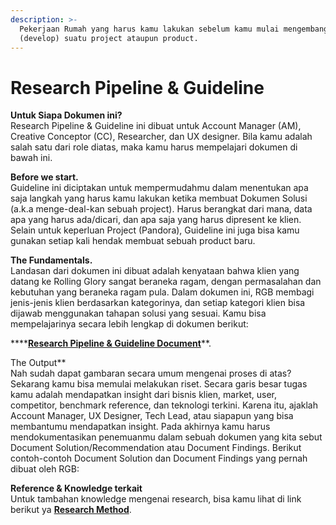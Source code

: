 ```yaml
---
description: >-
  Pekerjaan Rumah yang harus kamu lakukan sebelum kamu mulai mengembangkan
  (develop) suatu project ataupun product.
---
```


# Research Pipeline & Guideline

**Untuk Siapa Dokumen ini?**  
Research Pipeline & Guideline ini dibuat untuk Account Manager \(AM\), Creative Conceptor \(CC\), Researcher, dan UX designer. Bila kamu adalah salah satu dari role diatas, maka kamu harus mempelajari dokumen di bawah ini.

**Before we start.**  
Guideline ini diciptakan untuk mempermudahmu dalam menentukan apa saja langkah yang harus kamu lakukan ketika membuat Dokumen Solusi \(a.k.a menge-deal-kan sebuah project\). Harus berangkat dari mana, data apa yang harus ada/dicari, dan apa saja yang harus dipresent ke klien. Selain untuk keperluan Project \(Pandora\), Guideline ini juga bisa kamu gunakan setiap kali hendak membuat sebuah product baru.

**The Fundamentals.**  
Landasan dari dokumen ini dibuat adalah kenyataan bahwa klien yang datang ke Rolling Glory sangat beraneka ragam, dengan permasalahan dan kebutuhan yang beraneka ragam pula. Dalam dokumen ini, RGB membagi jenis-jenis klien berdasarkan kategorinya, dan setiap kategori klien bisa dijawab menggunakan tahapan solusi yang sesuai. Kamu bisa mempelajarinya secara lebih lengkap di dokumen berikut:

\*\*\*\*[**Research Pipeline & Guideline Document**](https://xd.adobe.com/view/d421d84c-15e8-422b-4adb-610c90e61942-a210/)**.  
  
The Output**  
Nah sudah dapat gambaran secara umum mengenai proses di atas? Sekarang kamu bisa memulai melakukan riset. Secara garis besar tugas kamu adalah mendapatkan insight dari bisnis klien, market, user, competitor, benchmark reference, dan teknologi terkini. Karena itu, ajaklah Account Manager, UX Designer, Tech Lead, atau siapapun yang bisa membantumu mendapatkan insight. Pada akhirnya kamu harus mendokumentasikan penemuanmu dalam sebuah dokumen yang kita sebut Document Solution/Recommendation atau Document Findings. Berikut contoh-contoh Document Solution dan Document Findings yang pernah dibuat oleh RGB: 

**Reference & Knowledge terkait**  
Untuk tambahan knowledge mengenai research, bisa kamu lihat di link berikut ya  [**Research Method**](https://drive.google.com/drive/folders/1S_vNfjITPgNk6o7NtMWJVLkbXLNLNl63?usp=sharing).

## 

